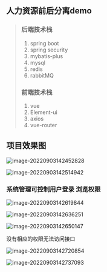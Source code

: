 ## 人力资源前后分离demo

>  ### 后端技术栈
>
> 1. spring boot
> 2. spring security
> 3. mybatis-plus
> 4. mysql
> 5. redis
> 6. rabbitMQ
>
> ### 前端技术栈
>
> 1. vue
> 2. Element-ui
> 3. axios
> 4. vue-router
>
> 

##  项目效果图

![image-20220903142452828](C:\Users\87965\AppData\Roaming\Typora\typora-user-images\image-20220903142452828.png)

![image-20220903142514942](C:\Users\87965\AppData\Roaming\Typora\typora-user-images\image-20220903142514942.png)

### 系统管理可控制用户登录 浏览权限

![image-20220903142619844](C:\Users\87965\AppData\Roaming\Typora\typora-user-images\image-20220903142619844.png)

![image-20220903142636251](C:\Users\87965\AppData\Roaming\Typora\typora-user-images\image-20220903142636251.png)

![image-20220903142650147](C:\Users\87965\AppData\Roaming\Typora\typora-user-images\image-20220903142650147.png)

没有相应的权限无法访问接口

![image-20220903142720854](C:\Users\87965\AppData\Roaming\Typora\typora-user-images\image-20220903142720854.png)

![image-20220903142737093](C:\Users\87965\AppData\Roaming\Typora\typora-user-images\image-20220903142737093.png)